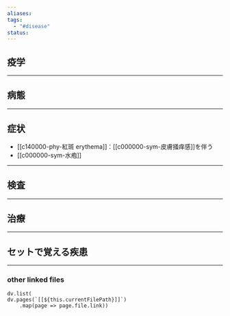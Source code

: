 ```yaml
---
aliases: 
tags:
  - "#disease"
status:
---
```

## 疫学
---
## 病態
---
## 症状
- [[c140000-phy-紅斑 erythema]]：[[c000000-sym-皮膚掻痒感]]を伴う
- [[c000000-sym-水疱]]
---
## 検査
---
## 治療
---
## セットで覚える疾患
---
### other linked files
```dataviewjs
dv.list(
dv.pages(`[[${this.currentFilePath}]]`)
	.map(page => page.file.link))
```